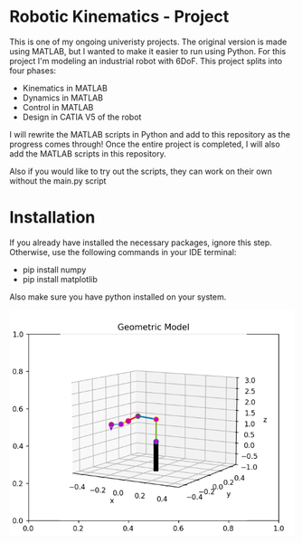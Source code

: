 # Robotic Kinematics - Project

This is one of my ongoing univeristy projects.
The original version is made using MATLAB, but I wanted to make it easier to run using Python.
For this project I'm modeling an industrial robot with 6DoF.
This project splits into four phases:
 - Kinematics in MATLAB
 - Dynamics in MATLAB
 - Control in MATLAB
 - Design in CATIA V5 of the robot

I will rewrite the MATLAB scripts in Python and add to this repository as the progress comes through!
Once the entire project is completed, I will also add the MATLAB scripts in this repository.

Also if you would like to try out the scripts, they can work on their own without the main.py script

# Installation
If you already have installed the necessary packages, ignore this step.
Otherwise, use the following commands in your IDE terminal:

 - pip install numpy
 - pip install matplotlib

 Also make sure you have python installed on your system.

![](README\READMEPictures\GeomtricModelExample.png?raw=true "Geomtric Model Example")
